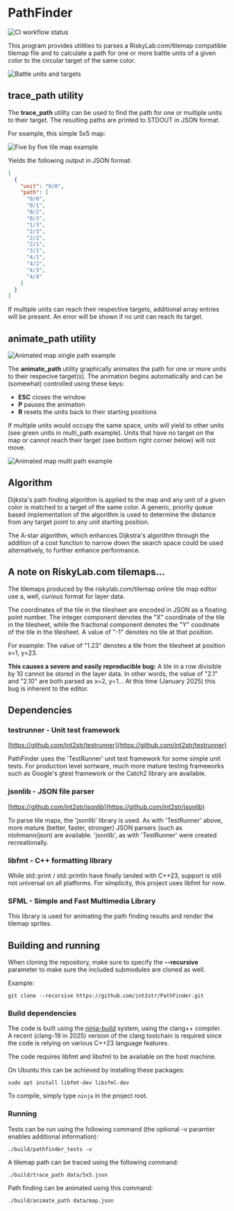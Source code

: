 # PathFinder

![CI workflow status](https://github.com/int2str/PathFinder/actions/workflows/main.yml/badge.svg)

This program provides utilities to parses a RiskyLab.com/tilemap compatible tilemap
file and to calculate a path for one or more battle units of a given color to the
circular target of the same color.

![Battle units and targets](docs/units_and_targets.png)

## trace_path utility

The **trace_path** utility can be used to find the path for one or multiple
units to their target. The resulting paths are printed to STDOUT in JSON format.

For example, this simple 5x5 map:

![Five by five tile map example](docs/five_by_five_map.png)

Yields the following output in JSON format:

```json
[
  {
    "unit": "0/0",
    "path": [
      "0/0",
      "0/1",
      "0/2",
      "0/3",
      "1/3",
      "2/3",
      "2/2",
      "2/1",
      "3/1",
      "4/1",
      "4/2",
      "4/3",
      "4/4"
    ]
  }
]
```

If multiple units can reach their respective targets, additional array
entries will be present. An error will be shown if no unit can reach its
target.

## animate_path utility

![Animated map single path example](docs/single_path.png)

The **animate_path** utility graphically animates the path for one or more
units to their respecive target(s). The animation begins automatically and
can be (somewhat) controlled using these keys:

- **ESC** closes the window
- **P** pauses the animation
- **R** resets the units back to their starting positions

If multiple units would occupy the same space, units will yield to other units
(see green units in multi_path example). Units that have no target on the map
or cannot reach their target (see bottom right corner below) will not move.

![Animated map multi path example](docs/multi_path.png)

## Algorithm

Dijksta's path finding algorithm is applied to the map and any unit of a given
color is matched to a target of the same color. A generic, priority queue based
implementation of the algorithm is used to determine the distance from any
target point to any unit starting position.

The A-star algorithm, which enhances Dijkstra's algorithm through the addition
of a cost function to narrow down the search space could be used alternatively,
to further enhance performance.

## A note on RiskyLab.com tilemaps...

The tilemaps produced by the riskylab.com/tilemap online tile map editor use
a, well, _curious_ format for layer data.

The coordinates of the tile in the tilesheet are encoded in JSON as a floating
point number. The integer component denotes the "X" coordinate of the tile in
the tilesheet, while the fractional component denotes the "Y" coodinate of the
tile in the tilesheet. A value of "-1" denotes no tile at that position.

For example:
The value of "1.23" denotes a tile from the tilesheet at position x=1, y=23.

**This causes a severe and easily reproducible bug:**
A tile in a row divisible by 10 cannot be stored in the layer data.
In other words, the value of "2.1" and "2.10" are both parsed as x=2, y=1...
At this time (January 2025) this bug is inherent to the editor.

## Dependencies

### testrunner - Unit test framework

[https://github.com/int2str/testrunner](https://github.com/int2str/testrunner)

PathFinder uses the 'TestRunner' unit test framework for some simple unit tests.
For production level sortware, much more mature testing frameworks such as
Google's gtest framework or the Catch2 library are available.

### jsonlib - JSON file parser

[https://github.com/int2str/jsonlib](https://github.com/int2str/jsonlib)

To parse tile maps, the 'jsonlib' library is used. As with 'TestRunner' above,
more mature (better, faster, stronger) JSON parsers (such as nlohmann/json) are
available. 'jsonlib', as with 'TestRunner' were created recreationally.

### libfmt - C++ formatting library

While std::print / std::println have finally landed with C++23, support is
still not universal on all platforms. For simplicity, this project uses
libfmt for now.

### SFML - Simple and Fast Multimedia Library

This library is used for animating the path finding results and render the
tilemap sprites.

## Building and running

When cloning the repository, make sure to specify the **--recursive**
parameter to make sure the included submodules are cloned as well.

Example:

`git clone --recorsive https://github.com/int2str/PathFinder.git`

### Build dependencies

The code is built using the [ninja-build](https://ninja-build.org/) system,
using the clang++ compiler. A recent (clang-19 in 2025) version of
the clang toolchain is required since the code is relying on various
C++23 language features.

The code requires libfmt and libsfml to be available on the host machine.

On Ubuntu this can be achieved by installing these packages:

`sudo apt install libfmt-dev libsfml-dev`

To compile, simply type `ninja` in the project root.

### Running

Tests can be run using the following command (the optional -v paramter
enables additional information):

`./build/pathfinder_tests -v`

A tilemap path can be traced using the following command:

`./build/trace_path data/5x5.json`

Path finding can be animated using this command:

`./build/animate_path data/map.json`
